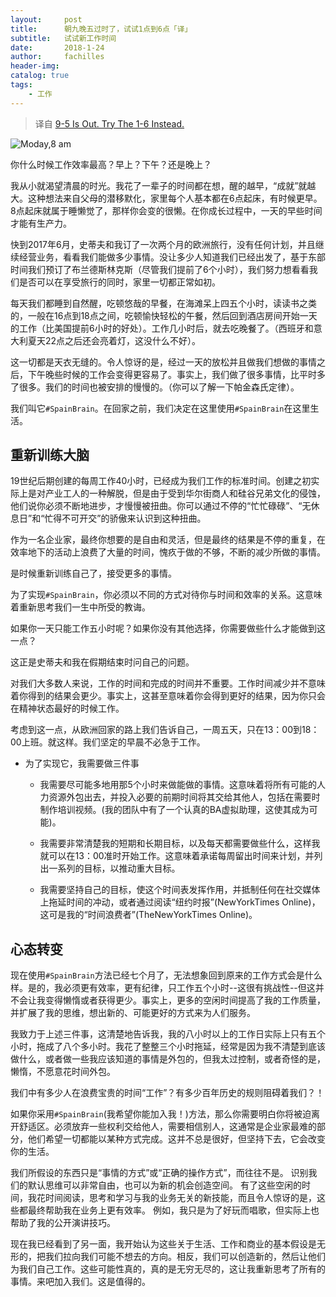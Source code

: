 ```yaml
---
layout:     post
title:      朝九晚五过时了，试试1点到6点「译」
subtitle:   试试新工作时间
date:       2018-1-24
author:     fachilles
header-img: 
catalog: true
tags:
    - 工作
---
```


> 译自 [9-5 Is Out. Try The 1-6 Instead.](https://www.forbes.com/sites/piasilva/2018/01/24/9-5-is-out-try-the-1-6-instead/#40b194be7c87)

![Moday,8 am](https://thumbor.forbes.com/thumbor/960x0/smart/https%3A%2F%2Fblogs-images.forbes.com%2Fpiasilva%2Ffiles%2F2018%2F01%2FForbes-Cartoon-square-MASTER-61-1200x1200.jpg%3Fwidth%3D960)

你什么时候工作效率最高？早上？下午？还是晚上？

我从小就渴望清晨的时光。我花了一辈子的时间都在想，醒的越早，“成就”就越大。这种想法来自父母的潜移默化，家里每个人基本都在6点起床，有时候更早。8点起床就属于睡懒觉了，那样你会变的很懒。在你成长过程中，一天的早些时间才能有生产力。

快到2017年6月，史蒂夫和我订了一次两个月的欧洲旅行，没有任何计划，并且继续经营业务，看看我们能做多少事情。没让多少人知道我们已经出发了，基于东部时间我们预订了布兰德斯林克斯（尽管我们提前了6个小时），我们努力想看看我们是否可以在享受旅行的同时，家里一切都正常如初。

每天我们都睡到自然醒，吃顿悠哉的早餐，在海滩呆上四五个小时，读读书之类的，一般在16点到18点之间，吃顿愉快轻松的午餐，然后回到酒店房间开始一天的工作（比美国提前6小时的好处）。工作几小时后，就去吃晚餐了。（西班牙和意大利夏天22点之后还会亮着灯，这没什么不好）。

这一切都是天衣无缝的。令人惊讶的是，经过一天的放松并且做我们想做的事情之后，下午晚些时候的工作会变得更容易了。事实上，我们做了很多事情，比平时多了很多。我们的时间也被安排的慢慢的。（你可以了解一下帕金森氏定律）。

我们叫它`#SpainBrain`。在回家之前，我们决定在这里使用`#SpainBrain`在这里生活。

## 重新训练大脑
19世纪后期创建的每周工作40小时，已经成为我们工作的标准时间。创建之初实际上是对产业工人的一种解脱，但是由于受到华尔街商人和硅谷兄弟文化的侵蚀，他们说你必须不断地进步，才慢慢被扭曲。你可以通过不停的“忙忙碌碌”、“无休息日”和“忙得不可开交”的骄傲来认识到这种扭曲。

作为一名企业家，最终你想要的是自由和灵活，但是最终的结果是不停的重复，在效率地下的活动上浪费了大量的时间，愧疚于做的不够，不断的减少所做的事情。

是时候重新训练自己了，接受更多的事情。

为了实现`#SpainBrain`，你必须以不同的方式对待你与时间和效率的关系。这意味着重新思考我们一生中所受的教诲。

如果你一天只能工作五小时呢？如果你没有其他选择，你需要做些什么才能做到这一点？

这正是史蒂夫和我在假期结束时问自己的问题。

对我们大多数人来说，工作的时间和完成的时间并不重要。工作时间减少并不意味着你得到的结果会更少。事实上，这甚至意味着你会得到更好的结果，因为你只会在精神状态最好的时候工作。

考虑到这一点，从欧洲回家的路上我们告诉自己，一周五天，只在13：00到18：00上班。就这样。我们坚定的早晨不必急于工作。

* 为了实现它，我需要做三件事
    * 我需要尽可能多地用那5个小时来做能做的事情。这意味着将所有可能的人力资源外包出去，并投入必要的前期时间将其交给其他人，包括在需要时制作培训视频。(我的团队中有了一个认真的BA虚拟助理，这使其成为可能)。

    * 我需要非常清楚我的短期和长期目标，以及每天都需要做些什么，这样我就可以在13：00准时开始工作。这意味着承诺每周留出时间来计划，并列出一系列的目标，以推动重大目标。

    * 我需要坚持自己的目标，使这个时间表发挥作用，并抵制任何在社交媒体上拖延时间的冲动，或者通过阅读“纽约时报”(NewYorkTimes Online)，这可是我的“时间浪费者”(TheNewYorkTimes Online)。

## 心态转变

现在使用`#SpainBrain`方法已经七个月了，无法想象回到原来的工作方式会是什么样。是的，我必须更有效率，更有纪律，只工作五个小时--这很有挑战性--但这并不会让我变得懒惰或者获得更少。事实上，更多的空闲时间提高了我的工作质量，并扩展了我的思维，想出新的、可能更好的方式来为人们服务。

我致力于上述三件事，这清楚地告诉我，我的八小时以上的工作日实际上只有五个小时，拖成了八个多小时。我花了整整三个小时拖延，经常是因为我不清楚到底该做什么，或者做一些我应该知道的事情是外包的，但我太过控制，或者奇怪的是，懒惰，不愿意花时间外包。

我们中有多少人在浪费宝贵的时间“工作”？有多少百年历史的规则阻碍着我们？！

如果你采用`#SpainBrain`(我希望你能加入我！)方法，那么你需要明白你将被迫离开舒适区。必须放弃一些权利交给他人，需要相信别人，这通常是企业家最难的部分，他们希望一切都能以某种方式完成。这并不总是很好，但坚持下去，它会改变你的生活。

我们所假设的东西只是“事情的方式”或“正确的操作方式”，而往往不是。 识别我们的默认思维可以非常自由，也可以为新的机会创造空间。 有了这些空闲的时间，我花时间阅读，思考和学习与我的业务无关的新技能，而且令人惊讶的是，这些都最终帮助我在业务上更有效率。 例如，我只是为了好玩而唱歌，但实际上也帮助了我的公开演讲技巧。

现在我已经看到了另一面，我开始认为这些关于生活、工作和商业的基本假设是无形的，把我们拉向我们可能不想去的方向。相反，我们可以创造新的，然后让他们为我们自己工作。这些可能性真的，真的是无穷无尽的，这让我重新思考了所有的事情。来吧加入我们。这是值得的。
